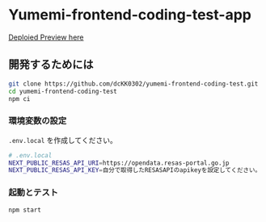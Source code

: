 # Yumemi-frontend-coding-test-app

 [Deploied Preview here](https://yumemi-frontend-coding-test-app.vercel.app/)

## 開発するためには

```bash
git clone https://github.com/dcKK0302/yumemi-frontend-coding-test.git
cd yumemi-frontend-coding-test
npm ci
```

### 環境変数の設定

`.env.local` を作成してください。

```bash
# .env.local
NEXT_PUBLIC_RESAS_API_URI=https://opendata.resas-portal.go.jp
NEXT_PUBLIC_RESAS_API_KEY=自分で取得したRESASAPIのapikeyを設定してください。
```

### 起動とテスト

```bash
npm start
```